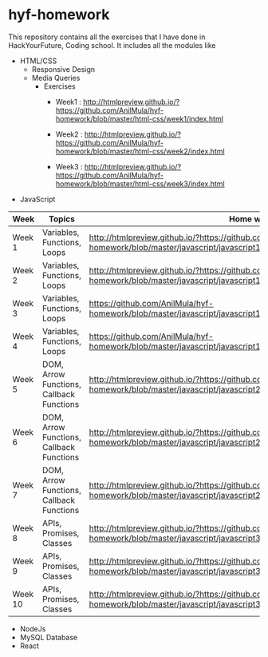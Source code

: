 # hyf-homework

This repository contains all the exercises that I have done in HackYourFuture, Coding school. 
It includes all the modules like 

* HTML/CSS
  * Responsive Design
  * Media Queries
      * Exercises
          * Week1 : http://htmlpreview.github.io/?https://github.com/AnilMula/hyf-homework/blob/master/html-css/week1/index.html
          
          * Week2 : http://htmlpreview.github.io/?https://github.com/AnilMula/hyf-homework/blob/master/html-css/week2/index.html
          
          * Week3 : http://htmlpreview.github.io/?https://github.com/AnilMula/hyf-homework/blob/master/html-css/week3/index.html
* JavaScript


| Week          |  Topics | Home work link|
| ------------- | ------------- |------|
| Week 1  | Variables, Functions, Loops  |http://htmlpreview.github.io/?https://github.com/AnilMula/hyf-homework/blob/master/javascript/javascript1/week1/HouseyPricey.html|
| Week 2  |Variables, Functions, Loops  |http://htmlpreview.github.io/?https://github.com/AnilMula/hyf-homework/blob/master/javascript/javascript1/week2/Candy%20Helper/CandyHelper.html|
| Week 3  | Variables, Functions, Loops  |https://github.com/AnilMula/hyf-homework/blob/master/javascript/javascript1/week3/DistanceSpeedTime.js|
| Week 4  | Variables, Functions, Loops  |https://github.com/AnilMula/hyf-homework/blob/master/javascript/javascript1/week4/get-reply.js|
| Week 5  | DOM, Arrow Functions, Callback Functions  |http://htmlpreview.github.io/?https://github.com/AnilMula/hyf-homework/blob/master/javascript/javascript2/week1/spiritAnimalNameGenerator.html|
| Week 6  | DOM, Arrow Functions, Callback Functions  |http://htmlpreview.github.io/?https://github.com/AnilMula/hyf-homework/blob/master/javascript/javascript2/week2/hyfBay/index.html|
| Week 7  | DOM, Arrow Functions, Callback Functions  |http://htmlpreview.github.io/?https://github.com/AnilMula/hyf-homework/blob/master/javascript/javascript2/week3/fatestKeyPress.html|
| Week 8  | APIs, Promises, Classes  |http://htmlpreview.github.io/?https://github.com/AnilMula/hyf-homework/blob/master/javascript/javascript3/week1/giphyAPI.html|
| Week 9  | APIs, Promises, Classes  |http://htmlpreview.github.io/?https://github.com/AnilMula/hyf-homework/blob/master/javascript/javascript3/week2/moviesExercise.html|
| Week 10  | APIs, Promises, Classes  |http://htmlpreview.github.io/?https://github.com/AnilMula/hyf-homework/blob/master/javascript/javascript3/week3/shoppingCart.html|


* NodeJs
* MySQL Database
* React
